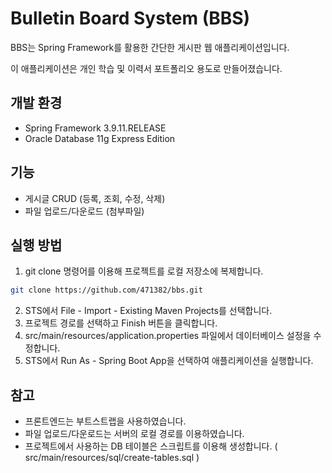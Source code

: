 # Bulletin Board System (BBS)

BBS는 Spring Framework를 활용한 간단한 게시판 웹 애플리케이션입니다. 

이 애플리케이션은 개인 학습 및 이력서 포트폴리오 용도로 만들어졌습니다.

## 개발 환경
+ Spring Framework 3.9.11.RELEASE
+ Oracle Database 11g Express Edition

## 기능
+ 게시글 CRUD (등록, 조회, 수정, 삭제)
+ 파일 업로드/다운로드 (첨부파일)

## 실행 방법
1. git clone 명령어를 이용해 프로젝트를 로컬 저장소에 복제합니다.
```bash
git clone https://github.com/471382/bbs.git
```
2. STS에서 File - Import - Existing Maven Projects를 선택합니다.
3. 프로젝트 경로를 선택하고 Finish 버튼을 클릭합니다.
4. src/main/resources/application.properties 파일에서 데이터베이스 설정을 수정합니다.
5. STS에서 Run As - Spring Boot App을 선택하여 애플리케이션을 실행합니다.
## 참고
+ 프론트엔드는 부트스트랩을 사용하였습니다.
+ 파일 업로드/다운로드는 서버의 로컬 경로를 이용하였습니다.
+ 프로젝트에서 사용하는 DB 테이블은 스크립트를 이용해 생성합니다. ( src/main/resources/sql/create-tables.sql )
